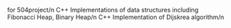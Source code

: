 for 504project/n
C++ Implementations of data structures including Fibonacci Heap, Binary Heap/n
C++ Implementation of Dijskrea algorithm/n
